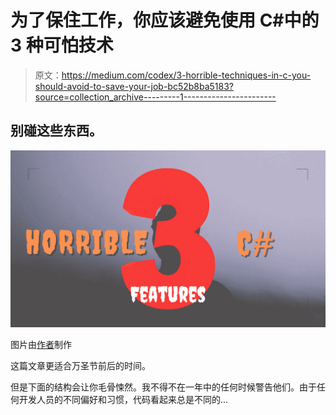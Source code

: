 # 为了保住工作，你应该避免使用 C#中的 3 种可怕技术

> 原文：<https://medium.com/codex/3-horrible-techniques-in-c-you-should-avoid-to-save-your-job-bc52b8ba5183?source=collection_archive---------1----------------------->

## 别碰这些东西。

![](img/9c27c347cdaa619d9485e79ab8e536d2.png)

图片由[作者](http://www.arnoldcode.com)制作

这篇文章更适合万圣节前后的时间。

但是下面的结构会让你毛骨悚然。我不得不在一年中的任何时候警告他们。由于任何开发人员的不同偏好和习惯，代码看起来总是不同的…